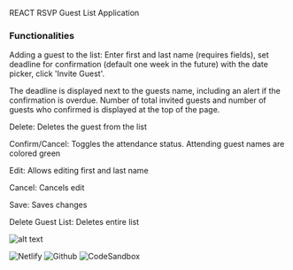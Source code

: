 REACT RSVP Guest List Application

### Functionalities

Adding a guest to the list:
Enter first and last name (requires fields), set deadline for confirmation (default one week in the future) with the date picker, click 'Invite Guest'.

The deadline is displayed next to the guests name, including an alert if the confirmation is overdue. Number of total invited guests and number of guests who confirmed is displayed at the top of the page.

Delete: Deletes the guest from the list

Confirm/Cancel: Toggles the attendance status. Attending guest names are colored green

Edit: Allows editing first and last name

Cancel: Cancels edit

Save: Saves changes

Delete Guest List: Deletes entire list

![alt text](https://github.com/thorinaboenke/guestlist/blob/master/src/images/Guestlist-screenshot.png)

![Netlify](https://gallant-banach-d9e317.netlify.app)
![Github](https://github.com/thorinaboenke/guestlist)
![CodeSandbox](https://codesandbox.io/s/react-guest-list-gyml2)
